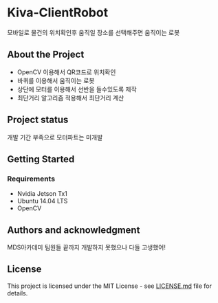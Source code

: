 # Kiva-ClientRobot

모바일로 물건의 위치확인후 움직일 장소를 선택해주면 움직이는 로봇



## About the Project

- OpenCV 이용해서 QR코드로 위치확인
- 바퀴를 이용해서 움직이는 로봇
- 상단에 모터를 이용해서 선반을 들수있도록 제작
- 최단거리 알고리즘 적용해서 최단거리 계산



## Project status

개발 기간 부족으로 모터파트는 미개발



## Getting Started

### Requirements

- Nvidia Jetson Tx1
- Ubuntu 14.04 LTS
- OpenCV



## Authors and acknowledgment

MDS아카데미 팀원들 끝까지 개발하지 못했으나 다들 고생했어!



## License

This project is licensed under the MIT License - see [LICENSE.md](https://github.com/JihunDev/Docs/blob/master/LICENSE.md) file for details.